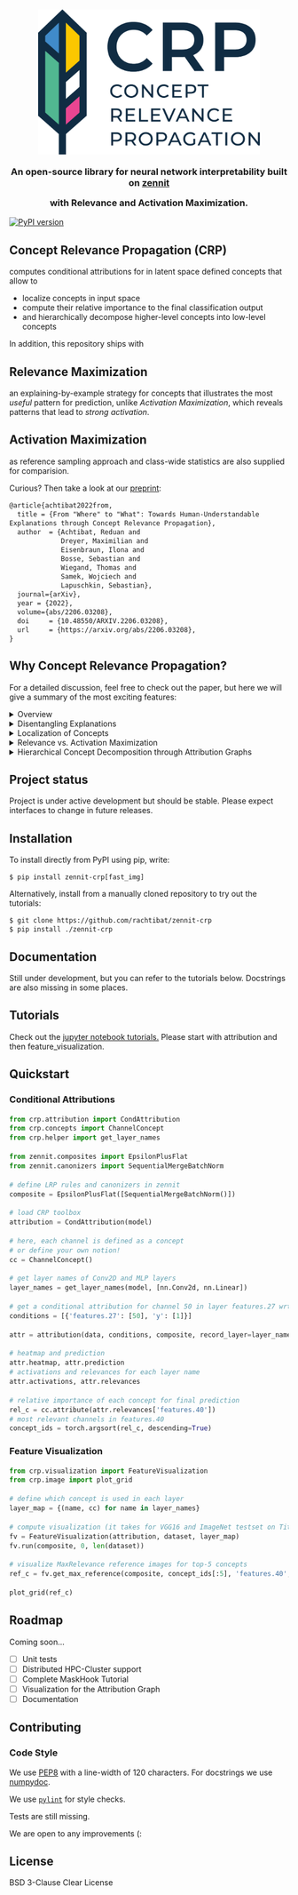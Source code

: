 <h3 align="center">
  <img src="images/crp_logo.png" width="400"/>

  An open-source library for neural network interpretability built on [zennit](https://github.com/chr5tphr/zennit) 

  with Relevance and Activation Maximization.
</h3>

[![PyPI version](https://badge.fury.io/py/zennit-crp.svg)](https://badge.fury.io/py/zennit-crp)

## **Concept Relevance Propagation (CRP)**
computes conditional attributions for in latent space defined concepts that allow to
- localize concepts in input space
- compute their relative importance to the final classification output
- and hierarchically decompose higher-level concepts into low-level concepts

In addition, this repository ships with

## **Relevance Maximization**

an explaining-by-example strategy for concepts that illustrates the most <em>useful</em> pattern for prediction, unlike _Activation Maximization_, which reveals patterns that lead to _strong activation_.

## **Activation Maximization**
as reference sampling approach and class-wide statistics are also supplied for comparision.

Curious? Then take a look at our [preprint](https://arxiv.org/abs/2206.03208):

```
@article{achtibat2022from,
  title = {From "Where" to "What": Towards Human-Understandable Explanations through Concept Relevance Propagation},
  author  = {Achtibat, Reduan and
             Dreyer, Maximilian and
             Eisenbraun, Ilona and
             Bosse, Sebastian and
             Wiegand, Thomas and
             Samek, Wojciech and
             Lapuschkin, Sebastian},
  journal={arXiv},
  year = {2022},
  volume={abs/2206.03208},
  doi     = {10.48550/ARXIV.2206.03208},
  url     = {https://arxiv.org/abs/2206.03208},
}

```

## Why Concept Relevance Propagation?

For a detailed discussion, feel free to check out the paper, but here we will give a summary of the most exciting features:

<details>
  <summary>Overview</summary>
CRP applied on three age range predictions given different input samples from the Adience dataset
for age and gender estimation.

![text](images/overview.png "Title")

**(Left):** Traditional heatmaps are rather
uninformative despite being class-specific.
Here, heatmaps only hint at the locations of relevant body parts, but what feature(s) in particular the model has recognized in those regions remains open for interpretation by the stakeholder, which, depending on the domain, may prove to be highly ambiguous. In this case, they indicate that the model seems to focus on the eye region during inference in all cases.

**(Rightmost):** Intermediate features encoded by the model in general
can be investigated using global XAI (Activation or Relevance Maximization). Choosing a particular layer, individual channels can be
assigned concepts. However, during
inference, global XAI alone does not inform which features are recognized, used and combined
by the model in per-sample inference.

**(Center):** By combining local and global XAI, _glocal_ XAI is able to assign (relevance) attribution scores to individual neuron(-group)s. This tells, which concepts have been involved in a particular prediction. Further, concept-conditional heatmaps can be computed, indicating where a recognized concept identified as relevant has its origin in a sample’s input space. Vice versa, choosing a specific region in input space, the local relevance attribution, responsible concepts can be traced
back. Lastly, peripheral information can be masked out of the shown reference examples using
conditionally computed heatmap attributions for further focusing the feature visualization on the
concept’s defining parts, which increases interpretability and clarity:

Concentrating on the eye region, we immediately recognize that the topmost sample has been predicted into age group (3-7)
due to the sample’s large irides and round eyes, while the middle sample is predicted as (25-32), as
more of the sclera is visible and eyebrows are more ostensible. For the bottom sample the model
has predicted class (60+) based on its recognition of heavy wrinkles around the eyes and on the
eyelids, and pronounced tear sacs next to a large knobby nose.

</details>

<details>
  <summary>Disentangling Explanations</summary>

<img src="images/disentangling.png"/>

Target concept “dog” is described by a combination of lower-level concepts such as “snout”, “eye” and “fur”. CRP heatmaps regarding individual concepts, and their contribution to the prediction of “dog”, can be generated by applying masks to filter-channels in the backward pass. Global (in the context of an input sample) relevance of a concept wrt. to the explained prediction can thus not only be measured in latent space, but also precisely visualized, localized and measured in input space. The concept-conditional computation reveals the relatively high importance of the spatially distributed “fur” feature for the prediction of “dog”, compared to the feature “eye”.

</details>

<details>
  <summary>Localization of Concepts</summary>

<img src="images/local.png" width=300/>

CRP applied in combination with local aggregation of relevance scores over regions $I_1$ and $I_2$ in order to locally assess conceptual importance and localize concepts involved in inference.

</details>

<details>
  <summary>Relevance vs. Activation Maximization</summary>

Activation- and relevance-based sample selection.

![text](images/relevance_maximization.png "Title")

**a)** Activation scores only measure
the stimulation of a latent filter without considering its role and impact during inference. Relevance scores are contextual to distinct model outputs and describe how features
are utilized in a DNN’s prediction of a specific class.

**b)** As a result, samples selected
based on Activation Maximization only represent maximized latent neuron activation, while
samples based on Relevance Maximization represent features which are actually useful and
representative for solving a prediction task.

_(A) ActMax identifies a concept that encodes for white strokes. RelMax, however, shows that this concept is not simply used to find white strokes, but white characters!_

**c)** Assume we wish to find representative examples for features $x_1$
and $x_2$. Even though a sample leads to a high activation score in a given layer and neuron (group) — here $x_1$ and $x_2$ — it does not necessarily result in high relevance or contribution to inference: The feature transformation $w$ of a linear layer with inputs $x_1$ and $x_2$, which is followed by a ReLU non-linearity, is shown. Here, samples from the blue cluster of feature activations lead to high activation values for both features $x_1$ and $x_2$, and would be selected by ActMax, but receive zero relevance, as they lead to an inactive neuron output after the ReLU, and are thus of no value to following layers. That is, even though
the given samples activate features $x_1$ and $x_2$ maximally strong, they can not contribute
meaningfully to the prediction process through the context determined by $w$. Thus, samples
selected as representative via activation might not be representative to the overall decision
process of the model. Representative examples selected based on relevance, however, are
guaranteed to play an important role in the model’s decision process.

**d):** Correlation analyses are shown for an intermediate ResNet layer’s channel and neuron. Neurons that are on average highly activated are not, in general, also highly relevant, as a correlation coeﬀicient of $c = 0.111$ shows, since a specific combination of activation magnitudes is important for neurons to be representative in a larger model context.

</details>

<details>
  <summary>Hierarchical Concept Decomposition through Attribution Graphs</summary>

Decomposing a high-level concept into its lower-level concepts.

<img src="images/hierarchical.png" width=400/>

Given an interesting concept encoded by channel j in layer l, relevance quantities computed during a CRP backward pass can then be utilized to identify how its relevance distributes across lower layer channels (here shown side-by-side in an exploded view).

</details>

## Project status

Project is under active development but should be stable. Please expect interfaces to change in future releases.

## Installation

To install directly from PyPI using pip, write:

```shell
$ pip install zennit-crp[fast_img]
```

Alternatively, install from a manually cloned repository to try out the tutorials:

```shell
$ git clone https://github.com/rachtibat/zennit-crp
$ pip install ./zennit-crp
```

## Documentation

Still under development, but you can refer to the tutorials below.
Docstrings are also missing in some places.

## Tutorials

Check out the [jupyter notebook tutorials.](https://github.com/rachtibat/zennit-crp/tree/master/tutorials) Please start with attribution and then feature_visualization.

## Quickstart

### Conditional Attributions

```python
from crp.attribution import CondAttribution
from crp.concepts import ChannelConcept
from crp.helper import get_layer_names

from zennit.composites import EpsilonPlusFlat
from zennit.canonizers import SequentialMergeBatchNorm

# define LRP rules and canonizers in zennit
composite = EpsilonPlusFlat([SequentialMergeBatchNorm()])

# load CRP toolbox
attribution = CondAttribution(model)

# here, each channel is defined as a concept
# or define your own notion!
cc = ChannelConcept()

# get layer names of Conv2D and MLP layers
layer_names = get_layer_names(model, [nn.Conv2d, nn.Linear])

# get a conditional attribution for channel 50 in layer features.27 wrt. output 1
conditions = [{'features.27': [50], 'y': [1]}]

attr = attribution(data, conditions, composite, record_layer=layer_names)

# heatmap and prediction
attr.heatmap, attr.prediction
# activations and relevances for each layer name
attr.activations, attr.relevances

# relative importance of each concept for final prediction
rel_c = cc.attribute(attr.relevances['features.40'])
# most relevant channels in features.40
concept_ids = torch.argsort(rel_c, descending=True)
```

### Feature Visualization

```python
from crp.visualization import FeatureVisualization
from crp.image import plot_grid

# define which concept is used in each layer
layer_map = {(name, cc) for name in layer_names}

# compute visualization (it takes for VGG16 and ImageNet testset on Titan RTX 30 min)
fv = FeatureVisualization(attribution, dataset, layer_map)
fv.run(composite, 0, len(dataset))

# visualize MaxRelevance reference images for top-5 concepts
ref_c = fv.get_max_reference(composite, concept_ids[:5], 'features.40', 'relevance')

plot_grid(ref_c)
```

## Roadmap

Coming soon...

- [ ] Unit tests
- [ ] Distributed HPC-Cluster support
- [ ] Complete MaskHook Tutorial
- [ ] Visualization for the Attribution Graph
- [ ] Documentation

## Contributing

### Code Style

We use [PEP8](https://www.python.org/dev/peps/pep-0008) with a line-width of 120 characters. For
docstrings we use [numpydoc](https://numpydoc.readthedocs.io/en/latest/format.html).

We use [`pylint`](https://pypi.org/project/pylint/) for style checks.

Tests are still missing.

We are open to any improvements (:

## License

BSD 3-Clause Clear License
